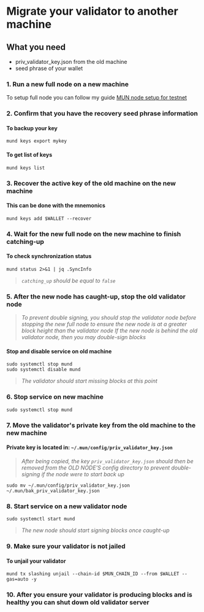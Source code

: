 # Migrate your validator to another machine
## What you need
- priv_validator_key.json from the old machine
- seed phrase of your wallet

### 1. Run a new full node on a new machine
To setup full node you can follow my guide [MUN node setup for testnet](https://github.com/elangrr/testnet_guide/blob/main/mun/README.md)

### 2. Confirm that you have the recovery seed phrase information 
#### To backup your key
```
mund keys export mykey
```

#### To get list of keys
```
mund keys list
```

### 3. Recover the active key of the old machine on the new machine

#### This can be done with the mnemonics
```
mund keys add $WALLET --recover
```

### 4. Wait for the new full node on the new machine to finish catching-up

#### To check synchronization status
```
mund status 2>&1 | jq .SyncInfo
```
> _`catching_up` should be equal to `false`_

### 5. After the new node has caught-up, stop the old validator node

> _To prevent double signing, you should stop the validator node before stopping the new full node to ensure the new node is at a greater block height than the validator node_
> _If the new node is behind the old validator node, then you may double-sign blocks_

#### Stop and disable service on old machine
```
sudo systemctl stop mund
sudo systemctl disable mund
```
> _The validator should start missing blocks at this point_

### 6. Stop service on new machine
```
sudo systemctl stop mund
```

### 7. Move the validator's private key from the old machine to the new machine
#### Private key is located in: `~/.mun/config/priv_validator_key.json`

> _After being copied, the key `priv_validator_key.json` should then be removed from the OLD NODE'S config directory to prevent double-signing if the node were to start back up_
```
sudo mv ~/.mun/config/priv_validator_key.json ~/.mun/bak_priv_validator_key.json
```

### 8. Start service on a new validator node
```
sudo systemctl start mund
```
> _The new node should start signing blocks once caught-up_

### 9. Make sure your validator is not jailed
#### To unjail your validator
```
mund tx slashing unjail --chain-id $MUN_CHAIN_ID --from $WALLET --gas=auto -y
```

### 10. After you ensure your validator is producing blocks and is healthy you can shut down old validator server
